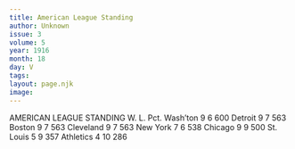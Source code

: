 ```yaml
---
title: American League Standing
author: Unknown
issue: 3
volume: 5
year: 1916
month: 18
day: V
tags:
layout: page.njk
image:
---
```

AMERICAN LEAGUE STANDING   		W. L. Pct.   Wash’ton	9   6   600   Detroit	9   7   563   Boston	9   7   563   Cleveland	9   7   563   New York	7   6   538   Chicago	9   9   500   St. Louis	5   9   357   Athletics	4  10  286   


